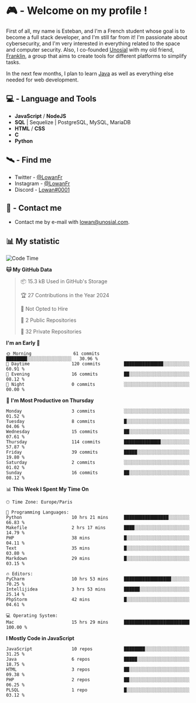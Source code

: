 # 🎮 - Welcome on my profile !
First of all, my name is Esteban, and I'm a French student whose goal is to become a full stack developer, and I'm still far from it!
I'm passionate about cybersecurity, and I'm very interested in everything related to the space and computer security.
Also, I co-founded [Unosial](https://github.com/Unosial) with my old friend, [Franklin](https://github.com/AbaFranklin/), a group that aims to create tools for different platforms to simplify tasks. 

In the next few months, I plan to learn [Java](https://www.java.com/) as well as everything else needed for web development.




## 💻 - Language and Tools
- **JavaScript** / **NodeJS**
- **SQL** | Sequelize | PostgreSQL, MySQL, MariaDB
- **HTML** / **CSS**
- **C**
- **Python**

## 🛰️ - Find me

 - Twitter - [@LowanFr](https://twitter.com/LowanFr/)
 - Instagram - [@LowanFr](https://instagram.com/LowanFr)
 - Discord -  [Lowan#0001](https://unosial.bio/Lowan)
 
## 📡 - Contact me
 - Contact me by e-mail with [lowan@unosial.com](mailto:lowan@unosial.com).

## 📊 My statistic
<!--START_SECTION:waka-->
![Code Time](http://img.shields.io/badge/Code%20Time-763%20hrs%2036%20mins-blue)

**🐱 My GitHub Data** 

> 📦 15.3 kB Used in GitHub's Storage 
 > 
> 🏆 27 Contributions in the Year 2024
 > 
> 🚫 Not Opted to Hire
 > 
> 📜 2 Public Repositories 
 > 
> 🔑 32 Private Repositories 
 > 
**I'm an Early 🐤** 

```text
🌞 Morning                61 commits          ████████░░░░░░░░░░░░░░░░░   30.96 % 
🌆 Daytime                120 commits         ███████████████░░░░░░░░░░   60.91 % 
🌃 Evening                16 commits          ██░░░░░░░░░░░░░░░░░░░░░░░   08.12 % 
🌙 Night                  0 commits           ░░░░░░░░░░░░░░░░░░░░░░░░░   00.00 % 
```
📅 **I'm Most Productive on Thursday** 

```text
Monday                   3 commits           ░░░░░░░░░░░░░░░░░░░░░░░░░   01.52 % 
Tuesday                  8 commits           █░░░░░░░░░░░░░░░░░░░░░░░░   04.06 % 
Wednesday                15 commits          ██░░░░░░░░░░░░░░░░░░░░░░░   07.61 % 
Thursday                 114 commits         ██████████████░░░░░░░░░░░   57.87 % 
Friday                   39 commits          █████░░░░░░░░░░░░░░░░░░░░   19.80 % 
Saturday                 2 commits           ░░░░░░░░░░░░░░░░░░░░░░░░░   01.02 % 
Sunday                   16 commits          ██░░░░░░░░░░░░░░░░░░░░░░░   08.12 % 
```


📊 **This Week I Spent My Time On** 

```text
🕑︎ Time Zone: Europe/Paris

💬 Programming Languages: 
Python                   10 hrs 21 mins      █████████████████░░░░░░░░   66.83 % 
Makefile                 2 hrs 17 mins       ████░░░░░░░░░░░░░░░░░░░░░   14.79 % 
PHP                      38 mins             █░░░░░░░░░░░░░░░░░░░░░░░░   04.11 % 
Text                     35 mins             █░░░░░░░░░░░░░░░░░░░░░░░░   03.80 % 
Markdown                 29 mins             █░░░░░░░░░░░░░░░░░░░░░░░░   03.15 % 

🔥 Editors: 
PyCharm                  10 hrs 53 mins      ██████████████████░░░░░░░   70.25 % 
Intellijidea             3 hrs 53 mins       ██████░░░░░░░░░░░░░░░░░░░   25.14 % 
PhpStorm                 42 mins             █░░░░░░░░░░░░░░░░░░░░░░░░   04.61 % 

💻 Operating System: 
Mac                      15 hrs 29 mins      █████████████████████████   100.00 % 
```

**I Mostly Code in JavaScript** 

```text
JavaScript               10 repos            ████████░░░░░░░░░░░░░░░░░   31.25 % 
Java                     6 repos             █████░░░░░░░░░░░░░░░░░░░░   18.75 % 
HTML                     3 repos             ██░░░░░░░░░░░░░░░░░░░░░░░   09.38 % 
PHP                      2 repos             ██░░░░░░░░░░░░░░░░░░░░░░░   06.25 % 
PLSQL                    1 repo              █░░░░░░░░░░░░░░░░░░░░░░░░   03.12 % 
```




<!--END_SECTION:waka-->
